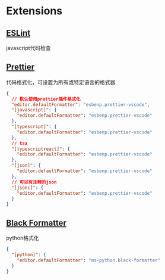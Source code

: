# Extensions

## [ESLint](https://marketplace.visualstudio.com/items?itemName=dbaeumer.vscode-eslint)

javascript代码检查

## [Prettier](https://marketplace.visualstudio.com/items?itemName=esbenp.prettier-vscode)

代码格式化，可设置为所有或特定语言的格式器

```json
{
  // 默认使用prettier插件格式化
  "editor.defaultFormatter": "esbenp.prettier-vscode",
  "[javascript]": {
    "editor.defaultFormatter": "esbenp.prettier-vscode"
  },
  "[typescript]": {
    "editor.defaultFormatter": "esbenp.prettier-vscode"
  },
  // tsx
  "[typescriptreact]": {
    "editor.defaultFormatter": "esbenp.prettier-vscode"
  },
  "[json]": {
    "editor.defaultFormatter": "esbenp.prettier-vscode"
  },
  // 可以有注释的json
  "[jsonc]": {
    "editor.defaultFormatter": "esbenp.prettier-vscode"
  }
}
```

## [Black Formatter](https://marketplace.visualstudio.com/items?itemName=ms-python.black-formatter)

python格式化

```json
{
  "[python]": {
    "editor.defaultFormatter": "ms-python.black-formatter"
  }
}
```
